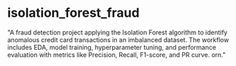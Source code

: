 # isolation_forest_fraud
"A fraud detection project applying the Isolation Forest algorithm to identify anomalous credit card transactions in an imbalanced dataset. The workflow includes EDA, model training, hyperparameter tuning, and performance evaluation with metrics like Precision, Recall, F1-score, and PR curve. orn."
